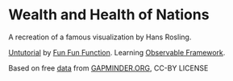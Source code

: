 # Wealth and Health of Nations

A recreation of a famous visualization by Hans Rosling.

[Untutorial](https://www.youtube.com/watch?v=fA40FgHVnyI) by [Fun Fun Function](https://fff.dev). Learning [Observable Framework](https://observablehq.com/framework/).

Based on free [data](./src/data/gapminder/) from [GAPMINDER.ORG](https://www.gapminder.org), CC-BY LICENSE
